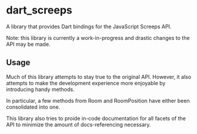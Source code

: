 # dart_screeps

A library that provides Dart bindings for the JavaScript Screeps API.

Note: this library is currently a work-in-progress and drastic changes to the API may be made.

## Usage

Much of this library attempts to stay true to the original API.  However, it also attempts to make the development experience more enjoyable by introducing handy methods.

In particular, a few methods from Room and RoomPosition have either been consolidated into one.

This library also tries to proide in-code documentation for all facets of the API to minimize the amount of docs-referencing necessary.
